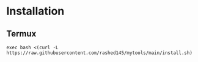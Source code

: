 # Installation
## Termux
```
exec bash <(curl -L https://raw.githubusercontent.com/rashed145/mytools/main/install.sh)
```

